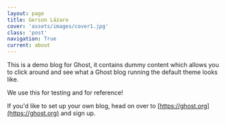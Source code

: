 ```yaml
---
layout: page
title: Gerson Lázaro
cover: 'assets/images/cover1.jpg'
class: 'post'
navigation: True
current: about
---
```


This is a demo blog for Ghost, it contains dummy content which allows you to click around and see what a Ghost blog running the default theme looks like.

We use this for testing and for reference!

If you'd like to set up your own blog, head on over to [https://ghost.org](https://ghost.org) and sign up.
